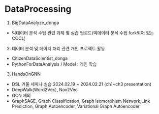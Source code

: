 # DataProcessing
1. BigDataAnalyze_donga
- 빅데이터 분석 수업 관련 과제 및 실습 업로드(빅데이터 분석 수업 fork되어 있는 COCL)

2. 데이터 분석 및 데이터 처리 관련 개인 프로젝트 활동
- CitizenDataScientist_donga
- PythonForDataAnalysis / Model : 개인 학습

3. HandsOnGNN
- DSL 겨울 세미나 실습 2024.02.19 ~ 2024.02.21 (ch1~ch3 presentation)
- DeepWalk(Word2Vec), Nov2Vec
- GCN 제외
- GraphSAGE, Graph Classification, Graph Isomorphism Network,Link Prediction, Graph Autoencoder, Variational Graph Autoencoder

